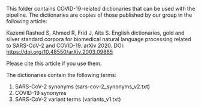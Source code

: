 This folder contains COVID-19-related dictionaries that can be used with the pipeline.
The dictionaries are copies of those published by our group in the following article:

Kazemi Rashed S, Ahmed R, Frid J, Aits S. English dictionaries, gold and silver standard corpora for biomedical natural language processing related to SARS-CoV-2 and COVID-19. arXiv 2020. DOI: https://doi.org/10.48550/arXiv.2003.09865

Please cite this article if you use them.

The dictionaries contain the following terms:
1. SARS-CoV-2 synonyms (sars-cov-2_synonyms_v2.txt)
2. COVID-19 synonyms
3. SARS-CoV-2 variant terms (variants_v1.txt)
